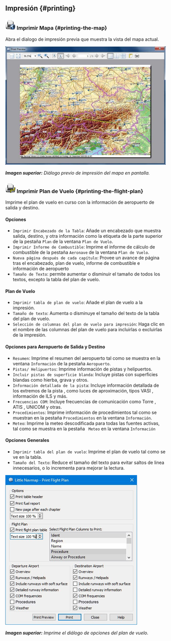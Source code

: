 ## Impresión  {#printing}

### ![Print Map](../images/icons/printmap.png "Print Map") Imprimir Mapa  {#printing-the-map}

Abra el dialogo de impresión previa que muestra la vista del mapa actual.


![Print Map Preview Dialog](../images/printmap.jpg "Print Map Preview Dialog")

_**Imagen superior:** Diálogo previo de impresión del mapa en pantalla._

### ![Print Flight Pan](../images/icons/printflightplan.png "Print Flight Plan") Imprimir Plan de Vuelo  {#printing-the-flight-plan}

Imprime el plan de vuelo en curso con la información de aeropuerto de salida y destino.

#### Opciones 

* `Imprimir Encabezado de la Tabla`: Añade un encabezado que muestra salida, destino, y otra información como la etiqueta de la parte superior de la pestaña `Plan` de la ventana `Plan de Vuelo`.
* `Imprimir Informe de Combustible`: Imprime el informe de cálculo de combustible de la pestaña `Aeronave` de la ventana `Plan de Vuelo`. 
* `Nueva página después de cada capítulo`: Provee un avance de página tras el encabezado, plan de vuelo, informe de combustible e información de aeropuerto 
* `Tamaño de Texto`: permite aumentar o disminuir el tamaño de todos los textos, excepto la tabla del plan de vuelo. 

#### Plan de Vuelo 
* `Imprimir tabla de plan de vuelo`: Añade el plan de vuelo a la impresión.
* `Tamaño de texto`: Aumenta o disminuye el tamaño del texto de la tabla del plan de vuelo.
* `Selección de columnas del plan de vuelo para impresión`: Haga clic en el nombre de las columnas del plan de vuelo para incluirlas o excluirlas de la impresión.  



#### Opciones para Aeropuerto de Salida y Destino

* `Resumen`: Imprime el resumen del aeropuerto tal como se muestra en la ventana  `Información` de la pestaña `Aeropuerto`.
* `Pistas/ Helipuertos`: Imprime información de pistas y helipuertos.
* `Incluir pistas de superficie blanda`: Incluye pistas con superficies blandas como hierba, grava y otros.
* `Información detallada de la pista`: Incluye información detallada de los extremos de la pista , como luces de aproximación, tipos VASI , información de ILS y más.
* `Frecuencias COM`: Incluye frecuencias de comunicación como Torre , ATIS , UNICOM y otras.
* `Procedimientos`: Imprime información de procedimientos tal como se muestran en la pestaña `Procedimientos` en la ventana `Información`. 
* `Meteo`: Imprime la meteo descodificada para todas las fuentes activas, tal como se muestra en la pestaña ` Meteo` en la ventana `Información` 

#### Opciones Generales

* `Imprimir tabla del plan de vuelo`: Imprime el plan de vuelo tal como se ve en la tabla.
* `Tamaño del Texto`: Reduce el tamaño del texto para evitar saltos de linea innecesarios, o lo incrementa para mejorar la lectura.

![Print Flight Plan Dialog](../images/printfp.jpg "Print Flight Plan Dialog")

_**Imagen superior:** Imprime el diálogo de opciones del plan de vuelo._

